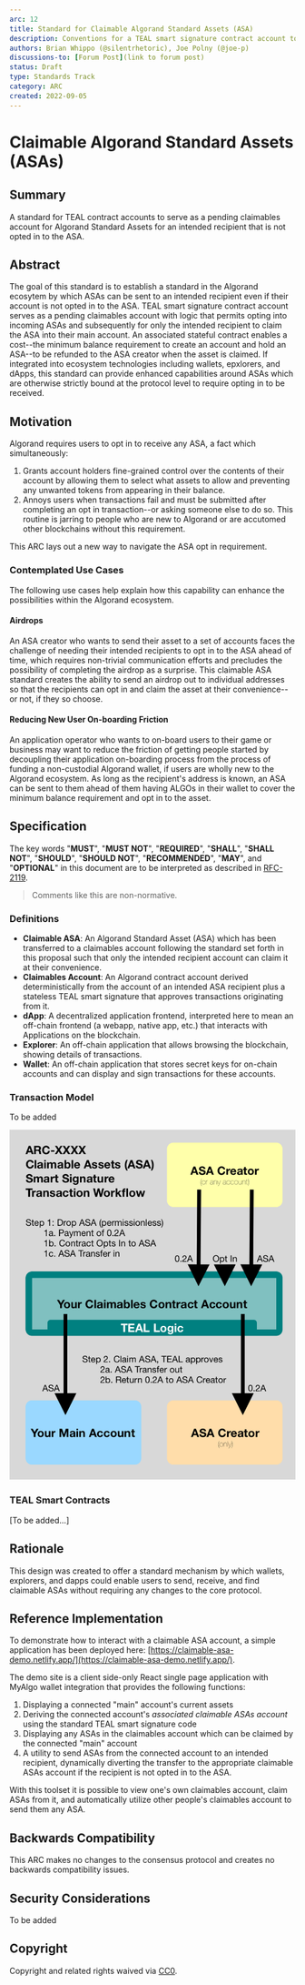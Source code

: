 ```yaml
---
arc: 12
title: Standard for Claimable Algorand Standard Assets (ASA)
description: Conventions for a TEAL smart signature contract account to receive and disburse claimable Algorand Smart Assets (ASA) to an intended receipient Algorand account.
authors: Brian Whippo (@silentrhetoric), Joe Polny (@joe-p)
discussions-to: [Forum Post](link to forum post)
status: Draft
type: Standards Track
category: ARC
created: 2022-09-05
---
```


# Claimable Algorand Standard Assets (ASAs)

## Summary

A standard for TEAL contract accounts to serve as a pending claimables account for Algorand Standard Assets for an intended recipient that is not opted in to the ASA.

## Abstract

The goal of this standard is to establish a standard in the Algorand ecosytem by which ASAs can be sent to an intended recipient even if their account is not opted in to the ASA.  TEAL smart signature contract account serves as a pending claimables account with logic that permits opting into incoming ASAs and subsequently for only the intended recipient to claim the ASA into their main account.  An associated stateful contract enables a cost--the minimum balance requirement to create an account and hold an ASA--to be refunded to the ASA creator when the asset is claimed.  If integrated into ecosystem technologies including wallets, epxlorers, and dApps, this standard can provide enhanced capabilities around ASAs which are otherwise strictly bound at the protocol level to require opting in to be received.

## Motivation

Algorand requires users to opt in to receive any ASA, a fact which simultaneously:

1. Grants account holders fine-grained control over the contents of their account by allowing them to select what assets to allow and preventing any unwanted tokens from appearing in their balance.
2. Annoys users when transactions fail and must be submitted after completing an opt in transaction--or asking someone else to do so.  This routine is jarring to people who are new to Algorand or are accutomed other blockchains without this requirement.

This ARC lays out a new way to navigate the ASA opt in requirement.  

### Contemplated Use Cases

The following use cases help explain how this capability can enhance the possibilities within the Algorand ecosystem.

#### Airdrops

An ASA creator who wants to send their asset to a set of accounts faces the challenge of needing their intended recipients to opt in to the ASA ahead of time, which requires non-trivial communication efforts and precludes the possibility of completing the airdrop as a surprise.  This claimable ASA standard creates the ability to send an airdrop out to individual addresses so that the recipients can opt in and claim the asset at their convenience--or not, if they so choose.  

#### Reducing New User On-boarding Friction

An application operator who wants to on-board users to their game or business may want to reduce the friction of getting people started by decoupling their application on-boarding process from the process of funding a non-custodial Algorand wallet, if users are wholly new to the Algorand ecosystem.  As long as the recipient's address is known, an ASA can be sent to them ahead of them having ALGOs in their wallet to cover the minimum balance requirement and opt in to the asset.

## Specification

The key words "**MUST**", "**MUST NOT**", "**REQUIRED**", "**SHALL**", "**SHALL NOT**", "**SHOULD**", "**SHOULD NOT**", "**RECOMMENDED**", "**MAY**", and "**OPTIONAL**" in this document are to be interpreted as described in [RFC-2119](https://www.ietf.org/rfc/rfc2119.txt).

> Comments like this are non-normative.

### Definitions

- **Claimable ASA**: An Algorand Standard Asset (ASA) which has been transferred to a claimables account following the standard set forth in this proposal such that only the intended recipient account can claim it at their convenience.  
- **Claimables Account**: An Algorand contract account derived deterministically from the account of an intended ASA recipient plus a stateless TEAL smart signature that approves transactions originating from it.  
- **dApp**: A decentralized application frontend, interpreted here to mean an off-chain frontend (a webapp, native app, etc.) that interacts with Applications on the blockchain.
- **Explorer**: An off-chain application that allows browsing the blockchain, showing details of transactions.
- **Wallet**: An off-chain application that stores secret keys for on-chain accounts and can display and sign transactions for these accounts.

### Transaction Model

To be added

![Transaction Workflow Diagram](./src/assets/diagram.png)

### TEAL Smart Contracts

[To be added...]

## Rationale

This design was created to offer a standard mechanism by which wallets, explorers, and dapps could enable users to send, receive, and find claimable ASAs without requiring any changes to the core protocol.  

## Reference Implementation

To demonstrate how to interact with a claimable ASA account, a simple application has been deployed here: [https://claimable-asa-demo.netlify.app/](https://claimable-asa-demo.netlify.app/).

The demo site is a client side-only React single page application with MyAlgo wallet integration that provides the following functions:

1. Displaying a connected "main" account's current assets
2. Deriving the connected account's *associated claimable ASAs account* using the standard TEAL smart signature code
3. Displaying any ASAs in the claimables account which can be claimed by the connected "main" account
4. A utility to send ASAs from the connected account to an intended recipient, dynamically diverting the transfer to the appropriate claimable ASAs account if the recipient is not opted in to the ASA.

With this toolset it is possible to view one's own claimables account, claim ASAs from it, and automatically utilize other people's claimables account to send them any ASA.

## Backwards Compatibility

This ARC makes no changes to the consensus protocol and creates no backwards compatibility issues.

## Security Considerations

To be added

## Copyright

Copyright and related rights waived via [CC0](https://creativecommons.org/publicdomain/zero/1.0/).
